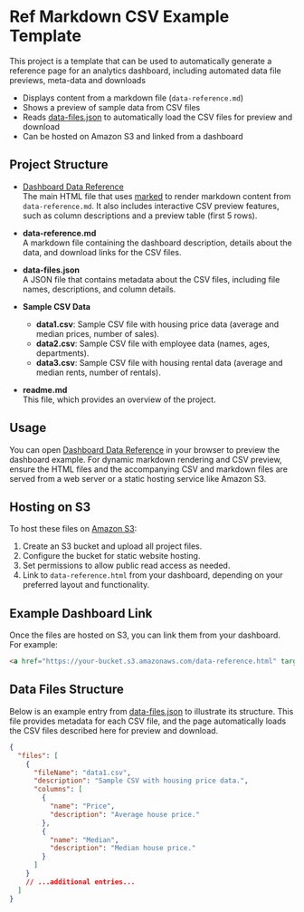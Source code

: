 # Ref Markdown CSV Example Template

This project is a template that can be used to automatically generate a reference page for an analytics dashboard, including automated data file previews, meta-data and downloads

- Displays content from a markdown file (`data-reference.md`)
- Shows a preview of sample data from CSV files
- Reads [data-files.json](./data-files.json) to automatically load the CSV files for preview and download
- Can be hosted on Amazon S3 and linked from a dashboard

## Project Structure

- [Dashboard Data Reference](./data-reference.html)  
  The main HTML file that uses [marked](https://github.com/markedjs/marked) to render markdown content from `data-reference.md`. It also includes interactive CSV preview features, such as column descriptions and a preview table (first 5 rows).

- **data-reference.md**  
  A markdown file containing the dashboard description, details about the data, and download links for the CSV files.

- **data-files.json**  
  A JSON file that contains metadata about the CSV files, including file names, descriptions, and column details.

- **Sample CSV Data**  
  - **data1.csv**: Sample CSV file with housing price data (average and median prices, number of sales).  
  - **data2.csv**: Sample CSV file with employee data (names, ages, departments).  
  - **data3.csv**: Sample CSV file with housing rental data (average and median rents, number of rentals).

- **readme.md**  
  This file, which provides an overview of the project.

## Usage

You can open [Dashboard Data Reference](./data-reference.html) in your browser to preview the dashboard example. For dynamic markdown rendering and CSV preview, ensure the HTML files and the accompanying CSV and markdown files are served from a web server or a static hosting service like Amazon S3.

## Hosting on S3

To host these files on [Amazon S3](https://aws.amazon.com/s3/):

1. Create an S3 bucket and upload all project files.
2. Configure the bucket for static website hosting.
3. Set permissions to allow public read access as needed.
4. Link to `data-reference.html` from your dashboard, depending on your preferred layout and functionality.

## Example Dashboard Link

Once the files are hosted on S3, you can link them from your dashboard. For example:

```html
<a href="https://your-bucket.s3.amazonaws.com/data-reference.html" target="_blank">Dashboard Data Reference</a>
```

## Data Files Structure

Below is an example entry from [data-files.json](./data-files.json) to illustrate its structure. This file provides metadata for each CSV file, and the page automatically loads the CSV files described here for preview and download.

```json
{
  "files": [
    {
      "fileName": "data1.csv",
      "description": "Sample CSV with housing price data.",
      "columns": [
        {
          "name": "Price",
          "description": "Average house price."
        },
        {
          "name": "Median",
          "description": "Median house price."
        }
      ]
    }
    // ...additional entries...
  ]
}
```